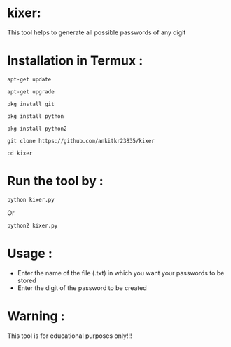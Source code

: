 # kixer:
This tool helps to generate all possible passwords of any digit
# Installation in Termux :
```
apt-get update

apt-get upgrade

pkg install git

pkg install python

pkg install python2

git clone https://github.com/ankitkr23835/kixer

cd kixer
```

# Run the tool by :
```
python kixer.py
```
Or
```
python2 kixer.py
```
# Usage :
* Enter the name of the file (.txt) in which you want your passwords to be stored
* Enter the digit of the password to be created








 # Warning :
This tool is for educational purposes only!!!
